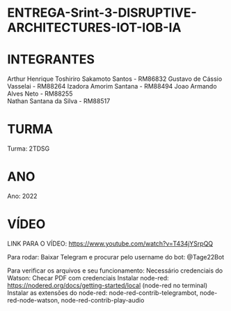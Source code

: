 # ENTREGA-Srint-3-DISRUPTIVE-ARCHITECTURES-IOT-IOB-IA

# INTEGRANTES
Arthur Henrique Toshiriro Sakamoto Santos - RM86832 
Gustavo de Cássio Vasselai - RM88264 
Izadora Amorim Santana - RM88494 
Joao Armando Alves Neto - RM88255  
Nathan Santana da Silva - RM88517

# TURMA
Turma: 2TDSG

# ANO
Ano: 2022

# VÍDEO
LINK PARA O VÍDEO: https://www.youtube.com/watch?v=T434jYSrpQQ

Para rodar:
Baixar Telegram e procurar pelo username do bot: @Tage22Bot

Para verificar os arquivos e seu funcionamento: 
Necessário credenciais do Watson: Checar PDF com credenciais
Instalar node-red: https://nodered.org/docs/getting-started/local (node-red no terminal)
Instalar as extensões do node-red: node-red-contrib-telegrambot, node-red-node-watson, node-red-contrib-play-audio
